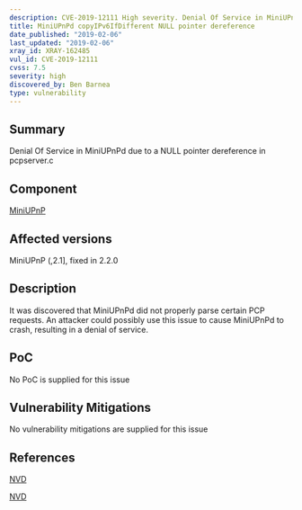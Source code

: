 ```yaml
---
description: CVE-2019-12111 High severity. Denial Of Service in MiniUPnPd due to a NULL pointer dereference in pcpserver.c
title: MiniUPnPd copyIPv6IfDifferent NULL pointer dereference
date_published: "2019-02-06"
last_updated: "2019-02-06"
xray_id: XRAY-162485
vul_id: CVE-2019-12111
cvss: 7.5
severity: high
discovered_by: Ben Barnea
type: vulnerability
---
```

## Summary
Denial Of Service in MiniUPnPd due to a NULL pointer dereference in pcpserver.c

## Component

[MiniUPnP](http://miniupnp.free.fr/)

## Affected versions

MiniUPnP (,2.1], fixed in 2.2.0

## Description

It was discovered that MiniUPnPd did not properly parse certain PCP
requests. An attacker could possibly use this issue to cause MiniUPnPd to
crash, resulting in a denial of service.

## PoC

No PoC is supplied for this issue

## Vulnerability Mitigations

No vulnerability mitigations are supplied for this issue

## References


[NVD](https://nvd.nist.gov/vuln/detail/CVE-2019-12111)


[NVD](https://nvd.nist.gov/vuln/detail/CVE-2019-12111)
